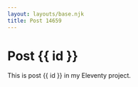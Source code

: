 ```yaml
---
layout: layouts/base.njk
title: Post 14659
---
```


# Post {{ id }}

This is post {{ id }} in my Eleventy project.
